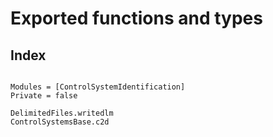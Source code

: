 # Exported functions and types
## Index

```@index
```
```@autodocs
Modules = [ControlSystemIdentification]
Private = false
```
```@docs
DelimitedFiles.writedlm
ControlSystemsBase.c2d
```